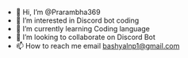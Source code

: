 - 👋 Hi, I’m @Prarambha369
- 👀 I’m interested in Discord bot coding
- 🌱 I’m currently learning Coding language 
- 💞️ I’m looking to collaborate on Discord Bot
- 📫 How to reach me email bashyalnp1@gmail.com

<!---
Prarambha369/Prarambha369 is a ✨ special ✨ repository because its `README.md` (this file) appears on your GitHub profile.
You can click the Preview link to take a look at your changes.
--->
